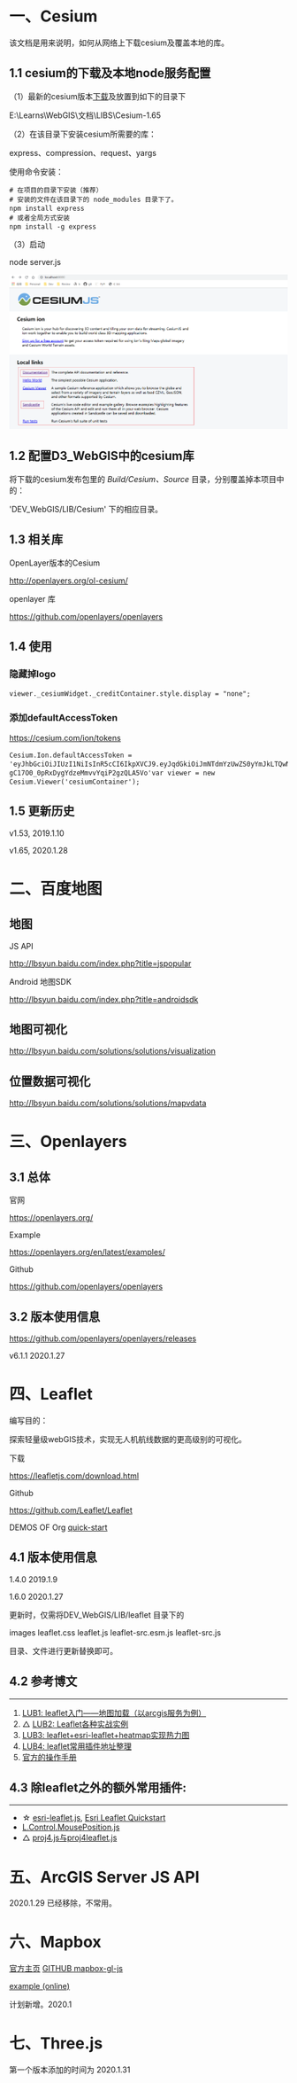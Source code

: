 # 一、Cesium



该文档是用来说明，如何从网络上下载cesium及覆盖本地的库。



## 1.1 cesium的下载及本地node服务配置

（1）最新的cesium版本[下载](https://cesium.com/downloads/)及放置到如下的目录下

E:\Learns\WebGIS\文档\LIBS\Cesium-1.65

（2）在该目录下安装cesium所需要的库：

express、compression、request、yargs

使用命令安装：

```
# 在项目的目录下安装（推荐）
# 安装的文件在该目录下的 node_modules 目录下了。
npm install express
# 或者全局方式安装
npm install -g express
```

（3）启动

node  server.js


![cesium_1](Docs/imgs/cesium_1.png)



## 1.2 配置D3_WebGIS中的cesium库

将下载的cesium发布包里的 *Build/Cesium、Source* 目录，分别覆盖掉本项目中的：

'DEV_WebGIS/LIB/Cesium' 下的相应目录。





## 1.3 相关库

OpenLayer版本的Cesium

http://openlayers.org/ol-cesium/


openlayer 库

https://github.com/openlayers/openlayers





## 1.4 使用

### 隐藏掉logo

```
viewer._cesiumWidget._creditContainer.style.display = "none";
```

### 添加defaultAccessToken

 https://cesium.com/ion/tokens 

```
Cesium.Ion.defaultAccessToken = 'eyJhbGciOiJIUzI1NiIsInR5cCI6IkpXVCJ9.eyJqdGkiOiJmNTdmYzUwZS0yYmJkLTQwNTQtYjk3OC01NDQ4ODhlZmFjZmEiLCJpZCI6NjY4Mywic2NvcGVzIjpbImFzbCIsImFzciIsImFzdyIsImdjIl0sImlhdCI6MTU0NzEyNjAyMX0.9C_6xLe-gC17O0_0pRxDygYdzeMmvvYqiP2gzQLA5Vo'var viewer = new Cesium.Viewer('cesiumContainer');
```



## 1.5 更新历史

v1.53, 2019.1.10

v1.65, 2020.1.28





# 二、百度地图

## 地图

 JS API

http://lbsyun.baidu.com/index.php?title=jspopular 

 Android 地图SDK 

 http://lbsyun.baidu.com/index.php?title=androidsdk 

##  地图可视化 

 http://lbsyun.baidu.com/solutions/solutions/visualization 

## 位置数据可视化

 http://lbsyun.baidu.com/solutions/solutions/mapvdata 





# 三、Openlayers

## 3.1 总体

官网

 https://openlayers.org/ 

Example

 https://openlayers.org/en/latest/examples/ 

Github

 https://github.com/openlayers/openlayers 





## 3.2 版本使用信息

 https://github.com/openlayers/openlayers/releases 



v6.1.1	2020.1.27

















# 四、Leaflet

编写目的：

探索轻量级webGIS技术，实现无人机航线数据的更高级别的可视化。



下载

 https://leafletjs.com/download.html 

Github

 https://github.com/Leaflet/Leaflet 



DEMOS OF Org  [quick-start](https://leafletjs.com/examples/quick-start/)



## 4.1 版本使用信息

1.4.0  2019.1.9

1.6.0  2020.1.27



更新时，仅需将DEV_WebGIS/LIB/leaflet 目录下的

images
leaflet.css
leaflet.js
leaflet-src.esm.js
leaflet-src.js

目录、文件进行更新替换即可。




## 4.2 参考博文
***
1. [LUB1: leaflet入门——地图加载（以arcgis服务为例）](https://blog.csdn.net/u012320231/article/details/81905986)<br/>
2. △ [LUB2: Leaflet各种实战实例](https://blog.csdn.net/wypersist/article/details/80523721)<br/>
3. [LUB3: leaflet+esri-leaflet+heatmap实现热力图](https://www.cnblogs.com/mengjiaxing/p/7766924.html)<br/>
4. [LUB4: leaflet常用插件地址整理](https://blog.csdn.net/yangdengxian/article/details/79954827)
5. [官方的操作手册](https://leafletjs.com/reference-1.4.0.html#path)



## 4.3 除leaflet之外的额外常用插件:
___
* ☆ [esri-leaflet.js](https://esri.github.io/esri-leaflet/),  [Esri Leaflet Quickstart]( https://esri.github.io/esri-leaflet/examples/)<br/>
* [L.Control.MousePosition.js](https://github.com/ardhi/Leaflet.MousePosition)<br/>
* △ [proj4.js与proj4leaflet.js](https://github.com/kartena/Proj4Leaflet)<br/>







# 五、ArcGIS Server JS API

2020.1.29 已经移除，不常用。



# 六、Mapbox
[官方主页](https://www.mapbox.com/)
[GITHUB mapbox-gl-js](https://github.com/mapbox/mapbox-gl-js)

[example (online)](https://docs.mapbox.com/mapbox-gl-js/examples/)

计划新增。2020.1



# 七、Three.js
第一个版本添加的时间为 2020.1.31


















